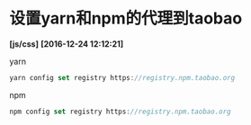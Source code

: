 # 设置yarn和npm的代理到taobao
**[js/css]**   **[2016-12-24 12:12:21]**


yarn
```Javascript
yarn config set registry https://registry.npm.taobao.org
```

npm
```Javascript
npm config set registry https://registry.npm.taobao.org
```